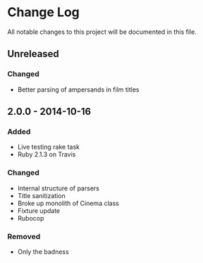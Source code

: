 # Change Log
All notable changes to this project will be documented in this file.

## Unreleased

### Changed
- Better parsing of ampersands in film titles


## 2.0.0 - 2014-10-16

### Added
- Live testing rake task
- Ruby 2.1.3 on Travis

### Changed
- Internal structure of parsers
- Title sanitization
- Broke up monolith of Cinema class
- Fixture update
- Rubocop

### Removed
- Only the badness

